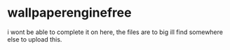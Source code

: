 # wallpaperenginefree
i wont be able to complete it on here, the files are to big ill find somewhere else to upload this.
